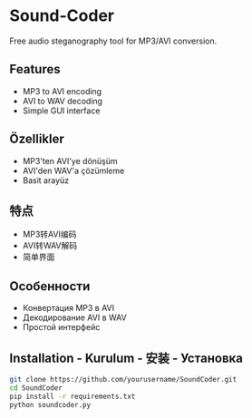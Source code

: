 # Sound-Coder
Free audio steganography tool for MP3/AVI conversion.

## Features
 - MP3 to AVI encoding
 - AVI to WAV decoding
 - Simple GUI interface

## Özellikler
 - MP3'ten AVI'ye dönüşüm
 - AVI'den WAV'a çözümleme
 - Basit arayüz

## 特点
 - MP3转AVI编码
 - AVI转WAV解码
 - 简单界面

## Особенности
 - Конвертация MP3 в AVI
 - Декодирование AVI в WAV
 - Простой интерфейс

## Installation - Kurulum - 安装 - Установка

```bash
git clone https://github.com/yourusername/SoundCoder.git
cd SoundCoder
pip install -r requirements.txt
python soundcoder.py
